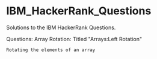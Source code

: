 # IBM_HackerRank_Questions
Solutions to the IBM HackerRank Questions.

Questions:
Array Rotation: Titled "Arrays:Left Rotation"

    Rotating the elements of an array


